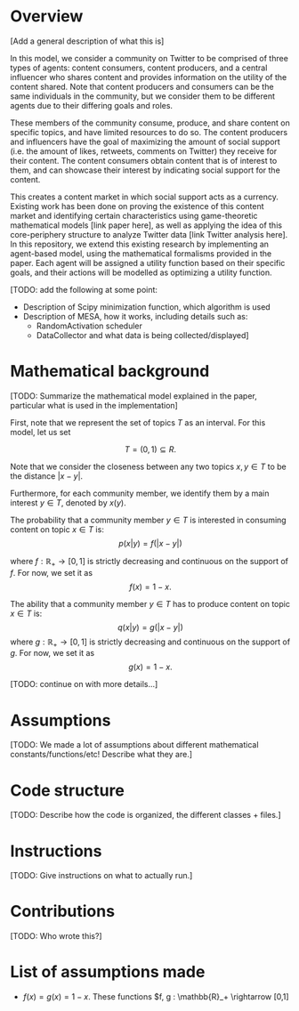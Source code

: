 # Overview

[Add a general description of what this is]

In this model, we consider a community on Twitter to be comprised of three types of agents: content consumers, content producers, and a central influencer who shares content and provides information on the utility of the content shared. Note that content producers and consumers can be the same individuals in the community, but we consider them to be different agents due to their differing goals and roles.

These members of the community consume, produce, and share content on specific topics, and have limited resources to do so. The content producers and influencers have the goal of maximizing the amount of social support (i.e. the amount of likes, retweets, comments on Twitter) they receive for their content. The content consumers obtain content that is of interest to them, and can showcase their interest by indicating social support for the content.

This creates a content market in which social support acts as a currency. Existing work has been done on proving the existence of this content market and identifying certain characteristics using game-theoretic mathematical models [link paper here], as well as applying the idea of this core-periphery structure to analyze Twitter data [link Twitter analysis here]. In this repository, we extend this existing research by implementing an agent-based model, using the mathematical formalisms provided in the paper. Each agent will be assigned a utility function based on their specific goals, and their actions will be modelled as optimizing a utility function.

[TODO: add the following at some point:

- Description of Scipy minimization function, which algorithm is used
- Description of MESA, how it works, including details such as:
    - RandomActivation scheduler
    - DataCollector and what data is being collected/displayed]

# Mathematical background

[TODO: Summarize the mathematical model explained in the paper, particular what is used in the implementation]

First, note that we represent the set of topics $T$ as an interval. For this model, let us set

$$T = (0, 1) \subseteq R.$$

Note that we consider the closeness between any two topics $x, y \in T$ to be the distance $|x-y|$.

Furthermore, for each community member, we identify them by a main interest $y \in T$, denoted by $x(y)$.

The probability that a community member $y \in T$ is interested in consuming content on topic $x \in T$ is:
$$p(x|y) = f(|x-y|)$$

where $f : \mathbb{R}_+ \to [0,1]$ is strictly decreasing and continuous on the support of $f$. For now, we set it as
$$f(x) = 1-x.$$

The ability that a community member $y \in T$ has to produce content on topic $x \in T$ is:
$$q(x|y) = g(|x-y|)$$
where $g : \mathbb{R}_+ \to [0,1]$ is strictly decreasing and continuous on the support of $g$. For now, we set it as
$$g(x) = 1-x.$$

[TODO: continue on with more details...]

# Assumptions

[TODO: We made a lot of assumptions about different mathematical constants/functions/etc! 
Describe what they are.]

# Code structure

[TODO: Describe how the code is organized, the different classes + files.]

# Instructions

[TODO: Give instructions on what to actually run.]

# Contributions

[TODO: Who wrote this?]

# List of assumptions made

- $f(x) = g(x) = 1-x$. These functions $f, g : \mathbb{R}_+ \rightarrow [0,1]
